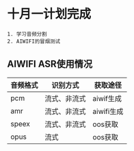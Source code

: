 # 十月一计划完成
```
1. 学习音频分割
2. AIWIFI的冒烟测试
```
## AIWIFI ASR使用情况

音频格式|识别方式|获取途径
---|---|---
pcm | 流式、非流式 | aiwif生成
amr | 流式、非流式 | aiwifi生成
speex | 流式、非流式 | oos获取
opus | 流式 | oos获取

